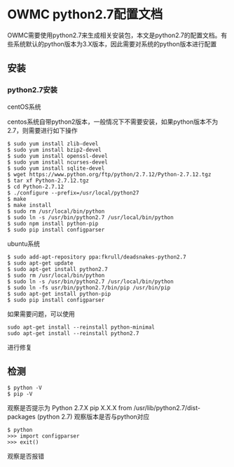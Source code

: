 # OWMC python2.7配置文档
OWMC需要使用python2.7来生成相关安装包，本文是python2.7的配置文档。有些系统默认的python版本为3.X版本，因此需要对系统的python版本进行配置

## 安装

### python2.7安装
centOS系统

centos系统自带python2版本，一般情况下不需要安装，如果python版本不为2.7，则需要进行如下操作
```
$ sudo yum install zlib-devel
$ sudo yum install bzip2-devel
$ sudo yum install openssl-devel
$ sudo yum install ncurses-devel
$ sudo yum install sqlite-devel
$ wget https://www.python.org/ftp/python/2.7.12/Python-2.7.12.tgz
$ tar xf Python-2.7.12.tgz
$ cd Python-2.7.12
$ ./configure --prefix=/usr/local/python27
$ make
$ make install
$ sudo rm /usr/local/bin/python
$ sudo ln -s /usr/bin/python2.7 /usr/local/bin/python
$ sudo npm install python-pip
$ sudo pip install configparser
```
ubuntu系统
```
$ sudo add-apt-repository ppa:fkrull/deadsnakes-python2.7
$ sudo apt-get update
$ sudo apt-get install python2.7
$ sudo rm /usr/local/bin/python
$ sudo ln -s /usr/bin/python2.7 /usr/local/bin/python
$ sudo ln -fs usr/bin/python2.7/bin/pip /usr/bin/pip
$ sudo apt-get install python-pip
$ sudo pip install configparser
```
如果需要问题，可以使用
```
sudo apt-get install --reinstall python-minimal
sudo apt-get install --reinstall python2.7
```
进行修复


## 检测

```
$ python -V
$ pip -V
```
观察是否提示为
Python 2.7.X
pip X.X.X from /usr/lib/python2.7/dist-packages (python 2.7) 观察版本是否与python对应
```
$ python
>>> import configparser
>>> exit()
```
观察是否报错
